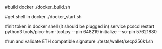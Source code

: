 #build docker
./docker_build.sh

#get shell in docker
./docker_start.sh


#init token in docker shell (it should be plugged in)
service pcscd restart
python3 tools/pico-hsm-tool.py --pin 648219 initialize --so-pin 57621880


#run and validate ETH compatible signature
./tests/wallet/secp256k1.sh 
